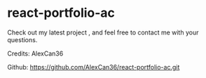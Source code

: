 # react-portfolio-ac

Check out my latest project , and feel free to contact me with your questions.

Credits:
AlexCan36

Github:
https://github.com/AlexCan36/react-portfolio-ac.git